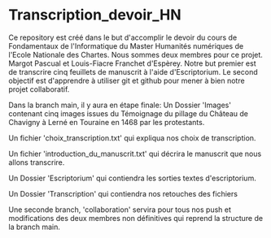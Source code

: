 # Transcription_devoir_HN
Ce repository est créé dans le but d'accomplir le devoir du cours de Fondamentaux de l'Informatique du Master Humanités numériques de l'Ecole Nationale des Chartes.
Nous sommes deux membres pour ce projet. Margot Pascual et Louis-Fiacre Franchet d'Espèrey.
Notre but premier est de transcrire cinq feuillets de manuscrit à l'aide d'Escriptorium.
Le second objectif est d'apprendre à utiliser git et github pour mener à bien notre projet collaboratif.

Dans la branch main, il y aura en étape finale: 
  Un Dossier 'Images' contenant cinq images issues du Témoignage du pillage du Château de Chavigny à Lerné en Touraine en 1468 par les protestants.

  Un fichier 'choix_transcription.txt' qui expliqua nos choix de transcription.
  
  Un fichier 'introduction_du_manuscrit.txt' qui décrira le manuscrit que nous allons transcrire.

  Un Dossier 'Escriptorium' qui contiendra les sorties textes d'escriptorium.

  Un Dossier 'Transcription' qui contiendra nos retouches des fichiers 

Une seconde branch, 'collaboration' servira pour tous nos push et modifications des deux membres non définitives qui reprend la structure de la branch main.
